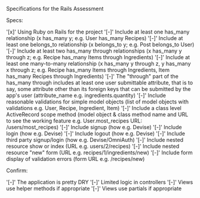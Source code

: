 Specifications for the Rails Assessment

Specs:

 '[x]' Using Ruby on Rails for the project
 '[-]' Include at least one has_many relationship (x has_many y; e.g. User has_many Recipes)
 '[-]' Include at least one belongs_to relationship (x belongs_to y; e.g. Post belongs_to User)
 '[-]' Include at least two has_many through relationships (x has_many y through z; e.g. Recipe has_many Items through Ingredients)
 '[-]' Include at least one many-to-many relationship (x has_many y through z, y has_many x through z; e.g. Recipe has_many Items through Ingredients, Item has_many Recipes through Ingredients)
 '[-]' The "through" part of the has_many through includes at least one user submittable attribute, that is to say, some attribute other than its foreign keys that can be submitted by the app's user (attribute_name e.g. ingredients.quantity)
 '[-]' Include reasonable validations for simple model objects (list of model objects with validations e.g. User, Recipe, Ingredient, Item)
 '[-]' Include a class level ActiveRecord scope method (model object & class method name and URL to see the working feature e.g. User.most_recipes URL: /users/most_recipes)
 '[-]' Include signup (how e.g. Devise)
 '[-]' Include login (how e.g. Devise)
 '[-]' Include logout (how e.g. Devise)
 '[-]' Include third party signup/login (how e.g. Devise/OmniAuth)
 '[-]' Include nested resource show or index (URL e.g. users/2/recipes)
 '[-]' Include nested resource "new" form (URL e.g. recipes/1/ingredients/new)
 '[-]' Include form display of validation errors (form URL e.g. /recipes/new)

Confirm:

 '[-]' The application is pretty DRY
 '[-]' Limited logic in controllers
 '[-]' Views use helper methods if appropriate
 '[-]' Views use partials if appropriate